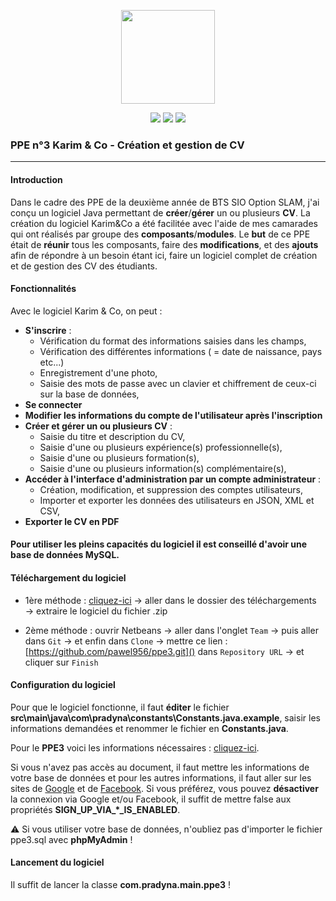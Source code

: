 <p align="center">
<img src="https://image.flaticon.com/icons/svg/1412/1412225.svg" width="150">
</p>

<p align="center">
<img src="http://hits.dwyl.io/pawel956/ppe3.svg">
<img src="https://img.shields.io/github/repo-size/pawel956/ppe3">
<img src="https://img.shields.io/badge/project-maven-red">
</p>

###  PPE n°3 Karim & Co - Création et gestion de CV
---

#### Introduction
Dans le cadre des PPE de la deuxième année de BTS SIO Option SLAM, j'ai conçu un logiciel Java permettant de **créer**/**gérer** un ou plusieurs **CV**. La création du logiciel Karim&Co a été facilitée avec l'aide de mes camarades qui ont réalisés par groupe des **composants**/**modules**. Le **but** de ce PPE était de **réunir** tous les composants, faire des **modifications**, et des **ajouts** afin de répondre à un besoin étant ici, faire un logiciel complet de création et de gestion des CV des étudiants.

#### Fonctionnalités
Avec le logiciel Karim & Co, on peut :
- **S'inscrire** :
    - Vérification du format des informations saisies dans les champs,
    - Vérification des différentes informations ( = date de naissance, pays etc...)
    - Enregistrement d'une photo,
    - Saisie des mots de passe avec un clavier et chiffrement de ceux-ci sur la base de données,
- **Se connecter**
- **Modifier les informations du compte de l'utilisateur après l'inscription**
- **Créer et gérer un ou plusieurs CV** :
	- Saisie du titre et description du CV,
	- Saisie d'une ou plusieurs expérience(s) professionnelle(s),
	- Saisie d'une ou plusieurs formation(s),
	- Saisie d'une ou plusieurs information(s) complémentaire(s),
- **Accéder à l'interface d'administration par un compte administrateur** :
	- Création, modification, et suppression des comptes utilisateurs,
	- Importer et exporter les données des utilisateurs en JSON, XML et CSV,
- **Exporter le CV en PDF**

#### Pour utiliser les pleins capacités du logiciel il est conseillé d'avoir une base de données MySQL.

#### Téléchargement du logiciel
- 1ère méthode :  [cliquez-ici](https://github.com/pawel956/ppe3/archive/master.zip)  → aller dans le dossier des téléchargements → extraire le logiciel du fichier .zip
    
- 2ème méthode : ouvrir Netbeans → aller dans l'onglet  `Team`  → puis aller dans  `Git`  → et enfin dans  `Clone`  → mettre ce lien :  [https://github.com/pawel956/ppe3.git]()  dans  `Repository URL`  → et cliquer sur  `Finish`

#### Configuration du logiciel
Pour que le logiciel fonctionne, il faut **éditer** le fichier **src\main\java\com\pradyna\constants\Constants.java.example**, saisir les informations demandées et renommer le fichier en **Constants.java**.

Pour le **PPE3** voici les informations nécessaires : [cliquez-ici](https://docs.google.com/document/d/15ZVClDCdQMAE44xiKp6cXZA4lnkenyuuymlzlG8Hg_Y/edit?usp=sharing).

Si vous n'avez pas accès au document, il faut mettre les informations de votre base de données et pour les autres informations, il faut aller sur les sites de [Google](https://console.developers.google.com/) et de [Facebook](https://developers.facebook.com/). Si vous préférez, vous pouvez **désactiver** la connexion via Google et/ou Facebook, il suffit de mettre false aux propriétés **SIGN_UP_VIA_*_IS_ENABLED**.

⚠ Si vous utiliser votre base de données, n'oubliez pas d'importer le fichier ppe3.sql avec **phpMyAdmin** !

#### Lancement du logiciel
Il suffit de lancer la classe **com.pradyna.main.ppe3** !
